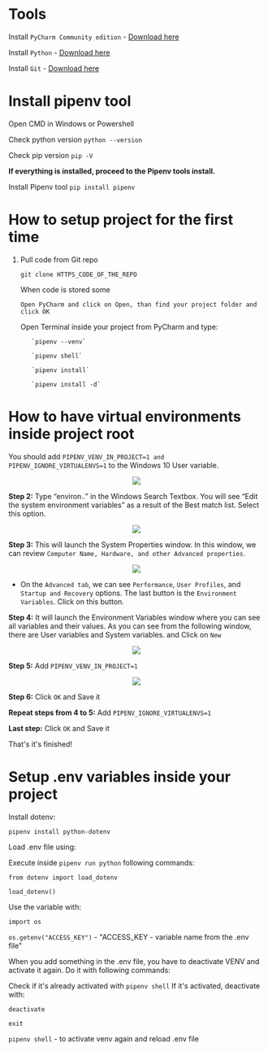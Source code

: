 # Tools

Install `PyCharm Community edition` - [Download here](https://www.jetbrains.com/pycharm/download/#section=windows)

Install `Python` - [Download here](https://www.python.org/downloads/)

Install `Git` - [Download here](https://git-scm.com/downloads)

# Install pipenv tool

Open CMD in Windows or Powershell

Check python version
`python --version`

Check pip version
`pip -V`

**If everything is installed, proceed to the Pipenv tools install.**

Install Pipenv tool
`pip install pipenv`

# How to setup project for the first time

1. Pull code from Git repo

   `git clone HTTPS_CODE_OF_THE_REPO`
   
    When code is stored some
    
    `Open PyCharm and click on Open, than find your project folder and click OK`
      
   Open Terminal inside your project from PyCharm and type:
    
          `pipenv --venv`
      
          `pipenv shell`
           
          `pipenv install`

          `pipenv install -d`


# How to have virtual environments inside project root

You should add `PIPENV_VENV_IN_PROJECT=1 and PIPENV_IGNORE_VIRTUALENVS=1` to the Windows 10 User variable.
<p align="center">  <img src="https://i.stack.imgur.com/fmUgt.png">  </p>

**Step 2:** Type “environ..” in the Windows Search Textbox. You will see “Edit the system environment variables” as a result of the Best match list. Select this option.

<p align="center">  <img src="https://i.stack.imgur.com/9vt3m.png"> </p>

**Step 3:** This will launch the System Properties window. In this window, we can review `Computer Name, Hardware, and other Advanced properties`.
 <p align="center">  <img src="https://i.stack.imgur.com/aDvFJ.png">  </p>
 
* On the `Advanced tab`, we can see `Performance`, `User Profiles`, and `Startup and Recovery` options. The last button is the `Environment Variables`. Click on this button.

**Step 4:** It will launch the Environment Variables window where you can see all variables and their values. As you can see from the following window, there are User variables and System variables. and Click on `New`
<p align="center">  <img src="https://i.stack.imgur.com/prehM.png"></p>

**Step 5:** Add `PIPENV_VENV_IN_PROJECT=1`
 <p align="center">  <img src="https://i.stack.imgur.com/schyz.png"></p>

**Step 6:** Click `OK` and Save it

**Repeat steps from 4 to 5:** Add `PIPENV_IGNORE_VIRTUALENVS=1`

**Last step:** Click `OK` and Save it

That's it's finished!

# Setup .env variables inside your project

Install dotenv:

`pipenv install python-dotenv`

Load .env file using:

Execute inside `pipenv run python` following commands:

`from dotenv import load_dotenv`

`load_dotenv()`

Use the variable with:

`import os`

`os.getenv("ACCESS_KEY")` - "ACCESS_KEY - variable name from the .env file"

When you add something in the .env file, you have to deactivate VENV and activate it again.
Do it with following commands:

Check if it's already activated with `pipenv shell`
If it's activated, deactivate with:

`deactivate`

`exit`

`pipenv shell` - to activate venv again and reload .env file